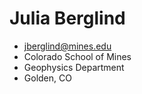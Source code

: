 # Julia Berglind
- jberglind@mines.edu
- Colorado School of Mines 
- Geophysics Department
- Golden, CO
